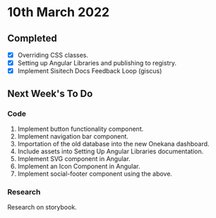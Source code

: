 # 10th March 2022

## Completed

- [x] Overriding CSS classes. 
- [x] Setting up Angular Libraries and publishing to registry.
- [x] Implement Sisitech Docs Feedback Loop (giscus)

## Next Week's To Do

### Code 
1. Implement button functionality component. 
1. Implement navigation bar component. 
1. Importation of the old database into the new Onekana dashboard. 
1. Include assets into Setting Up Angular Libraries documentation.
1. Implement SVG component in Angular.
1. Implement an Icon Component in Angular.
1. Implement social-footer component using the above.

### Research

Research on storybook. 

